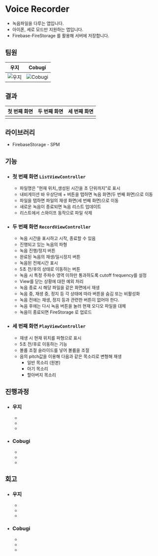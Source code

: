 # Voice Recorder

- 녹음파일을 다루는 앱입니다.
- 아이폰, 세로 모드만 지원하는 앱입니다.
- Firebase-FireStorage 를 활용해 서버에 저장합니다.

## 팀원
우지|Cobugi
:-:|:-:
![우지](https://avatars.githubusercontent.com/u/95316662?v=4)|![Cobugi](https://avatars.githubusercontent.com/u/79654264?v=4)

## 결과
첫 번째 화면|두 번째 화면|세 번째 화면
:-:|:-:|:-:
![]()|![]()|![]()

## 라이브러리
- FirebaseStorage - SPM

## 기능
- ### 첫 번째 화면 `ListViewController`
    - 파일명은 "현재 위치_생성된 시간을 초 단위까지"로 표시
     - 내비게이션 바 우상단에 + 버튼을 탭하면 녹음 화면(두 번째 화면)으로 이동
    - 파일을 탭하면 파일의 재생 화면(세 번째 화면)으로 이동
    - 새로운 녹음이 종료되면 녹음 리스트 업데이트
    - 리스트에서 스와이프 동작으로 파일 삭제

- ### 두 번째 화면 `RecordViewController`
    - 녹음 시간을 표시하고 시작, 종료할 수 있음
    - 진행되고 있는 녹음의 파형
    - 녹음 진행/정지 버튼
    - 완료된 녹음의 재생/일시정지 버튼
    - 녹음된 전체시간 표시
    - 5초 전/후의 상태로 이동하는 버튼
    - 녹음 시 특정 주파수 영역 이하만 통과하도록 cutoff frequency를 설정
    - View를 닫는 상황에 대한 예외 처리
    - 녹음 종료 시 해당 파일을 같은 화면에서 재생
    - 녹음 중, 재생 중, 정지 등 각 상태에 따라 버튼을 숨김 또는 비활성화
    - 녹음 전에는 재생, 정지 등과 관련한 버튼이 없어야 한다.
    - 녹음 후에는 다시 녹음 버튼을 눌러 현재 오디오 파일을 대체
    - 녹음이 종료되면 FireStorage 로 업로드
- ### 세 번째 화면 `PlayViewController`
    - 재생 시 현재 위치를 파형으로 표시
    - 5초 전/후로 이동하는 기능
    - 볼륨 조절 슬라이드를 넣어 볼륨을 조절
    - 음의 pitch값을 이용해 다음과 같은 목소리로 변형해 재생
        - 일반 목소리 (원본)
        - 아기 목소리
        - 할아버지 목소리

## 진행과정
- ### 우지
    - 
    - 
    - 
- ### Cobugi
    - 
    - 
    - 


## 회고
- ### 우지
    - 
    - 
    - 
- ### Cobugi
    - 
    - 
    - 
